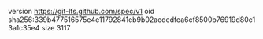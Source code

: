 version https://git-lfs.github.com/spec/v1
oid sha256:339b477516575e4e11792841eb9b02aededfea6cf8500b76919d80c13a1c35e4
size 3117
